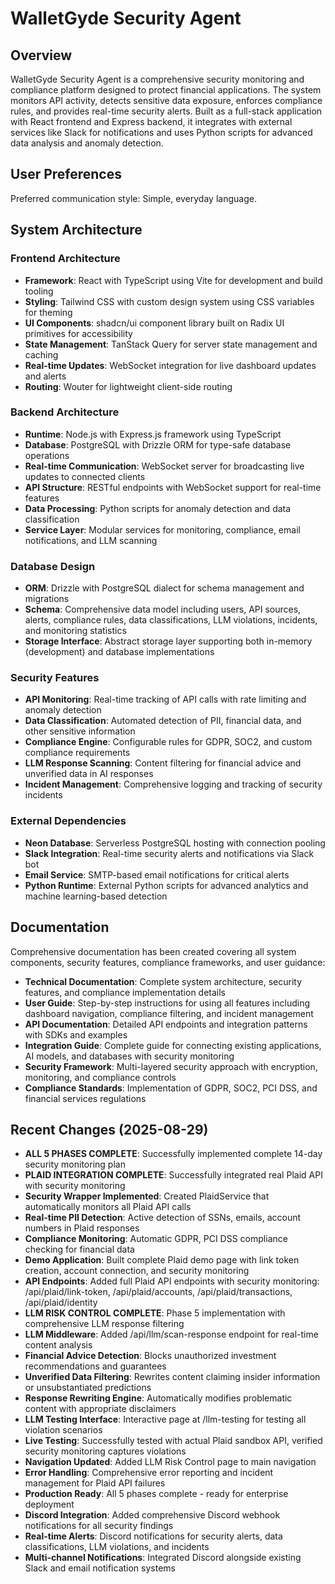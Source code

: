 # WalletGyde Security Agent

## Overview

WalletGyde Security Agent is a comprehensive security monitoring and compliance platform designed to protect financial applications. The system monitors API activity, detects sensitive data exposure, enforces compliance rules, and provides real-time security alerts. Built as a full-stack application with React frontend and Express backend, it integrates with external services like Slack for notifications and uses Python scripts for advanced data analysis and anomaly detection.

## User Preferences

Preferred communication style: Simple, everyday language.

## System Architecture

### Frontend Architecture
- **Framework**: React with TypeScript using Vite for development and build tooling
- **Styling**: Tailwind CSS with custom design system using CSS variables for theming
- **UI Components**: shadcn/ui component library built on Radix UI primitives for accessibility
- **State Management**: TanStack Query for server state management and caching
- **Real-time Updates**: WebSocket integration for live dashboard updates and alerts
- **Routing**: Wouter for lightweight client-side routing

### Backend Architecture
- **Runtime**: Node.js with Express.js framework using TypeScript
- **Database**: PostgreSQL with Drizzle ORM for type-safe database operations
- **Real-time Communication**: WebSocket server for broadcasting live updates to connected clients
- **API Structure**: RESTful endpoints with WebSocket support for real-time features
- **Data Processing**: Python scripts for anomaly detection and data classification
- **Service Layer**: Modular services for monitoring, compliance, email notifications, and LLM scanning

### Database Design
- **ORM**: Drizzle with PostgreSQL dialect for schema management and migrations
- **Schema**: Comprehensive data model including users, API sources, alerts, compliance rules, data classifications, LLM violations, incidents, and monitoring statistics
- **Storage Interface**: Abstract storage layer supporting both in-memory (development) and database implementations

### Security Features
- **API Monitoring**: Real-time tracking of API calls with rate limiting and anomaly detection
- **Data Classification**: Automated detection of PII, financial data, and other sensitive information
- **Compliance Engine**: Configurable rules for GDPR, SOC2, and custom compliance requirements
- **LLM Response Scanning**: Content filtering for financial advice and unverified data in AI responses
- **Incident Management**: Comprehensive logging and tracking of security incidents

### External Dependencies
- **Neon Database**: Serverless PostgreSQL hosting with connection pooling
- **Slack Integration**: Real-time security alerts and notifications via Slack bot
- **Email Service**: SMTP-based email notifications for critical alerts
- **Python Runtime**: External Python scripts for advanced analytics and machine learning-based detection

## Documentation
Comprehensive documentation has been created covering all system components, security features, compliance frameworks, and user guidance:

- **Technical Documentation**: Complete system architecture, security features, and compliance implementation details
- **User Guide**: Step-by-step instructions for using all features including dashboard navigation, compliance filtering, and incident management
- **API Documentation**: Detailed API endpoints and integration patterns with SDKs and examples
- **Integration Guide**: Complete guide for connecting existing applications, AI models, and databases with security monitoring
- **Security Framework**: Multi-layered security approach with encryption, monitoring, and compliance controls
- **Compliance Standards**: Implementation of GDPR, SOC2, PCI DSS, and financial services regulations

## Recent Changes (2025-08-29)
- **ALL 5 PHASES COMPLETE**: Successfully implemented complete 14-day security monitoring plan
- **PLAID INTEGRATION COMPLETE**: Successfully integrated real Plaid API with security monitoring
- **Security Wrapper Implemented**: Created PlaidService that automatically monitors all Plaid API calls
- **Real-time PII Detection**: Active detection of SSNs, emails, account numbers in Plaid responses
- **Compliance Monitoring**: Automatic GDPR, PCI DSS compliance checking for financial data
- **Demo Application**: Built complete Plaid demo page with link token creation, account connection, and security monitoring
- **API Endpoints**: Added full Plaid API endpoints with security monitoring: /api/plaid/link-token, /api/plaid/accounts, /api/plaid/transactions, /api/plaid/identity
- **LLM RISK CONTROL COMPLETE**: Phase 5 implementation with comprehensive LLM response filtering
- **LLM Middleware**: Added /api/llm/scan-response endpoint for real-time content analysis
- **Financial Advice Detection**: Blocks unauthorized investment recommendations and guarantees
- **Unverified Data Filtering**: Rewrites content claiming insider information or unsubstantiated predictions
- **Response Rewriting Engine**: Automatically modifies problematic content with appropriate disclaimers
- **LLM Testing Interface**: Interactive page at /llm-testing for testing all violation scenarios
- **Live Testing**: Successfully tested with actual Plaid sandbox API, verified security monitoring captures violations
- **Navigation Updated**: Added LLM Risk Control page to main navigation
- **Error Handling**: Comprehensive error reporting and incident management for Plaid API failures
- **Production Ready**: All 5 phases complete - ready for enterprise deployment
- **Discord Integration**: Added comprehensive Discord webhook notifications for all security findings
- **Real-time Alerts**: Discord notifications for security alerts, data classifications, LLM violations, and incidents
- **Multi-channel Notifications**: Integrated Discord alongside existing Slack and email notification systems